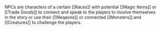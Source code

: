 
NPCs are characters of a certain [[Races]] with potential [[Magic Items]] or [[Trade Goods]]  to connect and speak to the players to involve themselves in the story or use their [[Weapons]]  or connected [[Monsters]] and [[Creatures]] to challenge the players.
